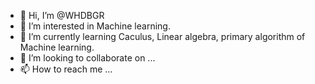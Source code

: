 - 👋 Hi, I’m @WHDBGR
- 👀 I’m interested in Machine learning.
- 🌱 I’m currently learning Caculus, Linear algebra, primary algorithm of Machine learning.
- 💞️ I’m looking to collaborate on ...
- 📫 How to reach me ...

<!---
WHDBGR/WHDBGR is a ✨ special ✨ repository because its `README.md` (this file) appears on your GitHub profile.
You can click the Preview link to take a look at your changes.
--->
